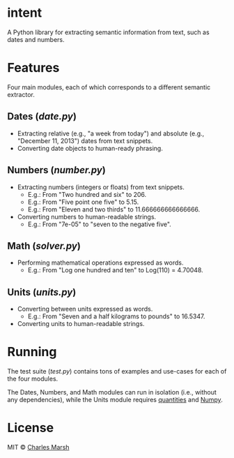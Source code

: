 # intent

A Python library for extracting semantic information from text, such as dates and numbers.

# Features

Four main modules, each of which corresponds to a different semantic extractor.

## Dates (_date.py_)
- Extracting relative (e.g., "a week from today") and absolute (e.g., "December 11, 2013") dates from text snippets.
- Converting date objects to human-ready phrasing.

## Numbers (_number.py_)
- Extracting numbers (integers or floats) from text snippets.
	- E.g.: From "Two hundred and six" to 206.
	- E.g.: From "Five point one five" to 5.15.
	- E.g.: From "Eleven and two thirds" to 11.666666666666666.
- Converting numbers to human-readable strings.
	- E.g.: From "7e-05" to "seven to the negative five".

## Math (_solver.py_)
- Performing mathematical operations expressed as words.
	- E.g.: From "Log one hundred and ten" to Log(110) = 4.70048.

## Units (_units.py_)
- Converting between units expressed as words.
	- E.g.: From "Seven and a half kilograms to pounds" to 16.5347.
- Converting units to human-readable strings.


# Running

The test suite (_test.py_) contains tons of examples and use-cases for each of the four modules.

The Dates, Numbers, and Math modules can run in isolation (i.e., without any dependencies), while the Units module requires [quantities](https://pypi.python.org/pypi/quantities) and [Numpy](http://www.numpy.org).

# License

MIT © [Charles Marsh](https://github.com/crm416)